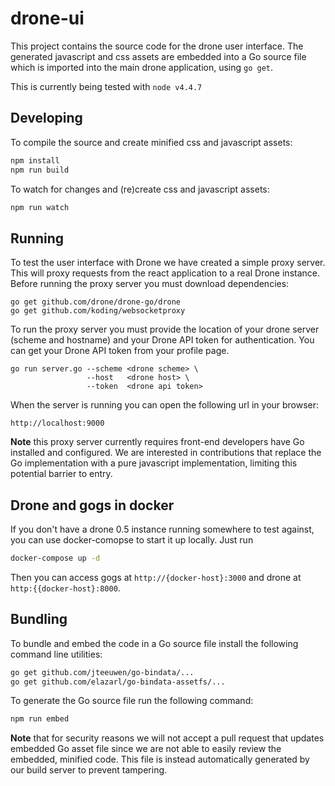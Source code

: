 # drone-ui

This project contains the source code for the drone user interface. The generated javascript and css assets are embedded into a Go source file which is imported into the main drone application, using `go get`.

This is currently being tested with `node v4.4.7`

## Developing

To compile the source and create minified css and javascript assets:

```bash
npm install
npm run build
```

To watch for changes and (re)create css and javascript assets:

```bash
npm run watch
```

## Running

To test the user interface with Drone we have created a simple proxy server. This will proxy requests from the react application to a real Drone instance. Before running the proxy server you must download dependencies:

```
go get github.com/drone/drone-go/drone
go get github.com/koding/websocketproxy
```

To run the proxy server you must provide the location of your drone server (scheme and hostname) and your Drone API token for authentication. You can get your Drone API token from your profile page.

```
go run server.go --scheme <drone scheme> \
                 --host   <drone host> \
                 --token  <drone api token>
```

When the server is running you can open the following url in your browser:

```
http://localhost:9000
```

__Note__ this proxy server currently requires front-end developers have Go installed and configured. We are interested in contributions that replace the Go implementation with a pure javascript implementation, limiting this potential barrier to entry.

## Drone and gogs in docker

If you don't have a drone 0.5 instance running somewhere to test against, you can use docker-comopse to start it up locally. Just run

```bash
docker-compose up -d
```

Then you can access gogs at `http://{docker-host}:3000` and drone at `http:{{docker-host}:8000`.

## Bundling

To bundle and embed the code in a Go source file install the following command line utilities:

```bash
go get github.com/jteeuwen/go-bindata/...
go get github.com/elazarl/go-bindata-assetfs/...
```

To generate the Go source file run the following command:

```bash
npm run embed
```

__Note__ that for security reasons we will not accept a pull request that updates embedded Go asset file since we are not able to easily review the embedded, minified code. This file is instead automatically generated by our build server to prevent tampering.
